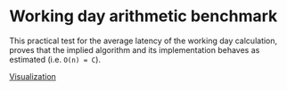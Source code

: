 # Working day arithmetic benchmark

This practical test for the average latency of the working day calculation, proves that the implied algorithm and its
implementation behaves as estimated (i.e. `O(n) = C`).

[Visualization](http://jmh.morethan.io?source=https://raw.githubusercontent.com/striped/time-util/main/wdcalc-perf/jmh-result.json)

